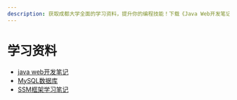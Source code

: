 ```yaml
---
description: 获取成都大学全面的学习资料，提升你的编程技能！下载《Java Web开发笔记》、《MySQL数据库》以及《SSM框架学习笔记》，涵盖从基础到进阶的知识，助你在Web开发、数据库管理和框架应用方面取得进步。立即访问，开始你的学习之旅。
---
```


# 学习资料

- <a href="/large_files/java web开发笔记.docx" target="_blank">java web开发笔记</a>
- <a href="/large_files/MySQL数据库.docx" target="_blank">MySQL数据库</a>
- <a href="/large_files/SSM框架学习笔记.docx" target="_blank">SSM框架学习笔记</a>